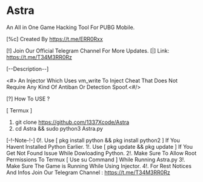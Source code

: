 # Astra
An All in One Game Hacking Tool For PUBG Mobile.

[%c] Created By https://t.me/ERR0Rxx

[!] Join Our Official Telegram Channel For More Updates.
[|] Link: https://t.me/T34M3RR0Rz


[--Description--]

<#> An Injector Which Uses vm_write To Inject Cheat That Does Not Require Any Kind Of Antiban Or Detection Spoof.<#/>

[?] How To USE ?

[ Termux ]
1. git clone https://github.com/1337Xcode/Astra
2. cd Astra && sudo python3 Astra.py

[-!-Note-!-]
0!. Use [ pkg install python && pkg install python2 ] If You Havent Installed Python Earlier.
1!. Use [ pkg update && pkg update ] If You Get Not Found Issue While Dowloading Python.
2!. Make Sure To Allow Root Permissions To Termux [ Use su Command ] While Running Astra.py
3!. Make Sure The Game is Running While Using Injector.
4!. For Rest Notices And Infos Join Our Telegram Channel : https://t.me/T34M3RR0Rz
